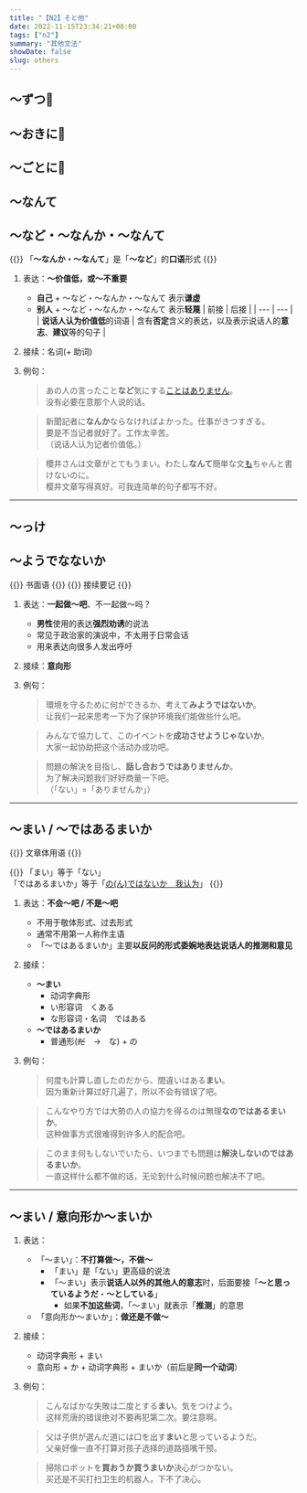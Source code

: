 ```yaml
---
title: "【N2】そと他"
date: 2022-11-15T23:34:21+08:00
tags: ["n2"]
summary: "其他文法"
showDate: false
slug: others
---
```


## 〜ずつ📍
## 〜おきに📍
## 〜ごとに📍
## 〜なんて
## 〜など・〜なんか・〜なんて

{{<alert>}}
「**〜なんか・〜なんて**」是「**〜など**」的**口语**形式
{{</alert>}}

1. 表达：**〜价值低，或〜不重要**
    - **自己** + 〜など・〜なんか・〜なんて 表示**谦虚**
    - **别人** + 〜など・〜なんか・〜なんて 表示**轻蔑**
    | 前接 | 后接 |
    | --- | --- |
    | **说话人认为价值低**的词语 | 含有**否定**含义的表达，以及表示说话人的**意志**、**建议**等的句子 |

2. 接续：名词(+ 助词)
3. 例句：
    > あの人の言ったこと**など**気にする[ことはありません](/n3/c/#ことはない)。  
    没有必要在意那个人说的话。

    > 新聞記者に**なんか**ならなければよかった。仕事がきつすぎる。  
    要是不当记者就好了。工作太辛苦。  
    （说话人认为记者价值低。）

    > 櫻井さんは文章がとてもうまい。わたし**なんて**簡単な文[も](/n3/a/#も)ちゃんと書けないのに。  
    樱井文章写得真好。可我连简单的句子都写不好。

---
## 〜っけ
## 〜ようでなないか
{{<badge>}}
书面语
{{</badge>}}
{{<badge>}}
接续要记
{{</badge>}}

1. 表达：**一起做〜吧**、不一起做〜吗？
    - **男性**使用的表达**强烈劝诱**的说法
    - 常见于政治家的演说中，不太用于日常会话
    - 用来表达向很多人发出呼吁
2. 接续：**意向形**
3. 例句：
    > 環境を守るために何ができるか、考えて**みようではないか**。  
    让我们一起来思考一下为了保护环境我们能做些什么吧。

    > みんなで協力して、このイベントを**成功させようじゃないか**。  
    大家一起协助把这个活动办成功吧。

    > 問題の解決を目指し、**話し合おうではありませんか**。  
    为了解决问题我们好好商量一下吧。  
    （「ない」=「ありませんか」）

---
## 〜まい / 〜ではあるまいか
{{<badge>}}
文章体用语
{{</badge>}}

{{<alert>}}
「まい」等于「ない」   
「ではあるまいか」等于「[の(ん)ではないか　我认为]()」
{{</alert>}}

1. 表达：**不会〜吧 / 不是〜吧**
    - 不用于敬体形式、过去形式
    - 通常不用第一人称作主语
    - 「〜ではあるまいか」主要**以反问的形式委婉地表达说话人的推测和意见**
2. 接续：
    - **〜まい**
        - 动词字典形
        - い形容词　くある
        - な形容词・名词　ではある
    - **〜ではあるまいか**
        - 普通形(~~だ~~　→　な) + の
3. 例句：
    > 何度も計算し直したのだから、間違いはある**まい**。  
    因为重新计算过好几遍了，所以不会有错误了吧。

    > こんなやり方では大勢の人の協力を得るのは無理**なのではあるまいか**。  
    这种做事方式很难得到许多人的配合吧。

    > このまま何もしないでいたら、いつまでも問題は**解決しないのではあるまいか**。  
    一直这样什么都不做的话，无论到什么时候问题也解决不了吧。

---
## 〜まい / 意向形か〜まいか
1. 表达：
    - 「〜まい」：**不打算做〜，不做〜**
        - 「まい」是「ない」更高级的说法
        - 「〜まい」表示**说话人以外的其他人的意志**时，后面要接「**〜と思っているようだ**・**〜としている**」
            - 如果**不加这些词**，「〜まい」就表示「**推测**」的意思
    - 「意向形か〜まいか」：**做还是不做〜**

2. 接续：
    - 动词字典形 + まい
    - 意向形 + か + 动词字典形 + まいか（前后是**同一个动词**）
3. 例句：
    > こんなばかな失敗は二度とする**まい**。気をつけよう。  
    这样荒唐的错误绝对不要再犯第二次。要注意啊。

    > 父は子供が選んだ道には口を出す**まい**と思っているようだ。  
    父亲好像一直不打算对孩子选择的道路插嘴干预。

    > 掃除ロボットを**買おうか買うまいか**決心がつかない。  
    买还是不买打扫卫生的机器人，下不了决心。
